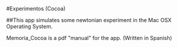 #Experimentos (Cocoa)

##This app simulates some newtonian experiment in the Mac OSX Operating System.

Memoria_Cocoa is a pdf "manual" for the app. (Written in Spanish)
